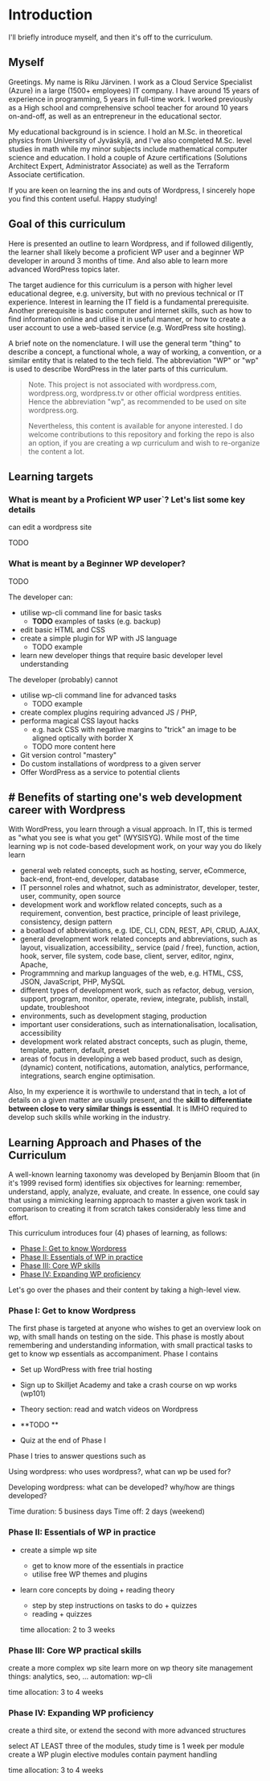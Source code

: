 # Introduction

I'll briefly introduce myself, and then it's off to the curriculum.

## Myself 

Greetings. My name is Riku Järvinen. I work as a Cloud Service Specialist (Azure) in a large (1500+ employees) IT company. I have around 15 years of experience in programming, 5 years in full-time work. I worked previously as a High school and comprehensive school teacher for around 10 years on-and-off, as well as an entrepreneur in the educational sector.

My educational background is in science. I hold an M.Sc. in theoretical physics from University of Jyväskylä, and I've also completed M.Sc. level studies in math while my minor subjects include mathematical computer science and education. I hold 
a couple of Azure certifications (Solutions Architect Expert, Administrator Associate) as well as the Terraform Associate certification. 

If you are keen on learning the ins and outs of Wordpress, I sincerely hope you find this content useful. Happy studying!
    
## Goal of this curriculum 

Here is presented an outline to learn Wordpress, and if followed diligently, the learner shall likely become a proficient WP user and a beginner WP developer in around 3 months of time. And also able to learn more advanced WordPress topics later.
    
The target audience for this curriculum is a person with higher level educational degree, e.g. university, but with no previous technical or IT experience. Interest in learning the IT field is a fundamental prerequisite. Another prerequisite is basic computer and internet skills, such as how to find information online and utilise it in useful manner, or how to create a user account to use a web-based service (e.g. WordPress site hosting).
	 
A brief note on the nomenclature. I will use the general term "thing" to describe a concept, a functional whole, a way of working, a convention, or a similar entity that is related to the tech field. The abbreviation "WP" or "wp" is used to describe WordPress in the later parts of this curriculum.

> Note. This project is not associated with wordpress.com, wordpress.org, wordpress.tv or other official wordpress entities. 
> Hence the abbreviation "wp", as recommended to be used on site wordpress.org. 
> 
> Nevertheless, this content is available for anyone interested. I do welcome contributions to this repository and forking the repo is also an option, if you are creating a wp curriculum and wish to re-organize the content a lot.  

## Learning targets 
    
### What is meant by a **Proficient WP user**`? Let's list some key details 

can edit a wordpress site 

TODO
    
### What is meant by a **Beginner WP developer**?

TODO

The developer can: 

- utilise wp-cli command line for basic tasks
  - **TODO** examples of tasks (e.g. backup)
- edit basic HTML and CSS
- create a simple plugin for WP with JS language
  - TODO example
- learn new developer things that require basic developer level understanding

The developer (probably) cannot
- utilise wp-cli command line for advanced tasks
  - TODO example
- create complex plugins requiring advanced JS / PHP,
- performa magical CSS layout hacks
  - e.g. hack CSS with negative margins to "trick" an image to be aligned optically with border X
  - TODO more content here
- Git version control "mastery"
- Do custom installations of wordpress to a given server
- Offer WordPress as a service to potential clients
    
## # Benefits of starting one's web development career with Wordpress

With WordPress, you learn through a visual approach. In IT, this is termed as "what you see is what you get" (WYSISYG). While most of the time learning wp is not code-based development work, on your way you do likely learn 

- general web related concepts, such as hosting, server, eCommerce, back-end, front-end, developer, database 
- IT personnel roles and whatnot, such as administrator, developer, tester, user, community, open source
- development work and workflow related concepts, such as a requirement, convention, best practice, principle of least privilege, consistency, design pattern
- a boatload of abbreviations, e.g. IDE, CLI, CDN, REST, API, CRUD, AJAX,
- general development work related concepts and abbreviations, such as layout, visualization, accessibility,, service (paid / free), function, action, hook, server, file system, code base, client, server, editor,  nginx, Apache,
- Programmning and markup languages of the web, e.g. HTML, CSS, JSON, JavaScript, PHP, MySQL
- different types of development work, such as refactor, debug, version, support, program, monitor, operate, review, integrate, publish, install, update, troubleshoot
- environments, such as development staging, production
- important user considerations, such as internationalisation, localisation, accessibility
- development work related abstract concepts, such as plugin, theme, template, pattern, default, preset         
- areas of focus in developing a web based product, such as design, (dynamic) content, notifications, automation, analytics, performance, integrations, search engine optimisation.

Also, In my experience it is worthwile to understand that in tech, a lot of details on a given matter are usually present, and the **skill to differentiate between close to very similar things is essential**. It is IMHO required to develop such skills while working in the industry.

## Learning Approach and Phases of the Curriculum
    
A well-known learning taxonomy was developed by Benjamin Bloom that (in it's 1999 revised form) identifies six objectives for learning: remember, understand, apply, analyze, evaluate, and create. In essence, one could say that using a mimicking learning approach to master a given work task in comparison to creating it from scratch takes considerably less time and effort.

This curriculum introduces four (4) phases of learning, as follows: 
    
- [Phase I: Get to know Wordpress](phaseI/content.md)
- [Phase II: Essentials of WP in practice](phaseII/content.md)
- [Phase III: Core WP skills](phaseIII/content.md)
- [Phase IV: Expanding WP proficiency](phaseIV/content.md)

Let's go over the phases and their content by taking a high-level view. 

### Phase I: Get to know Wordpress

The first phase is targeted at anyone who wishes to get an overview look on wp, with small hands on testing on the side. This phase is mostly about remembering and understanding information, with small practical tasks to get to know wp essentials as accompaniment. Phase I contains 

- Set up WordPress with free trial hosting
- Sign up to Skilljet Academy and take a crash course on wp works (wp101) 

- Theory section: read and watch videos on Wordpress 
- **TODO **  
- Quiz at the end of Phase I

Phase I tries to answer questions such as 

Using wordpress: who uses wordpress?, what can wp be used for?

Developing wordpress: what can be developed? why/how are things developed?    

Time duration: 5 business days
Time off: 2 days (weekend) 
    
### Phase II: Essentials of WP in practice

- create a simple wp site
  - get to know more of the essentials in practice
  - utilise free WP themes and plugins

- learn core concepts by doing + reading theory
  - step by step instructions on tasks to do + quizzes
  - reading + quizzes

  time allocation: 2 to 3 weeks
    
### Phase III: Core WP practical skills

create a more complex wp site
learn more on wp theory
site management things: analytics, seo, ...
automation: wp-cli

time allocation: 3 to 4 weeks 
    
### Phase IV: Expanding WP proficiency

create a third site, or extend the second with more advanced structures

select AT LEAST three of the modules, study time is 1 week per module
create a WP plugin
elective modules contain
  payment handling

  time allocation: 3 to 4 weeks 
